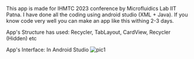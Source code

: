 This app is made for IHMTC 2023 conference by Microfluidics Lab IIT Patna. I have done all the coding using android studio (XML + Java). If you know code very well you can make an app like this withing 2-3 days.

App's Structure has used: Recycler, TabLayout, CardView, Recycler (Hidden) etc

App's Interface: In Android Studio
![pic1](https://github.com/meHypernova/Conference-Schedule/assets/146374681/ee8d4f05-cbc2-4b5d-a36c-471ea5399632)


